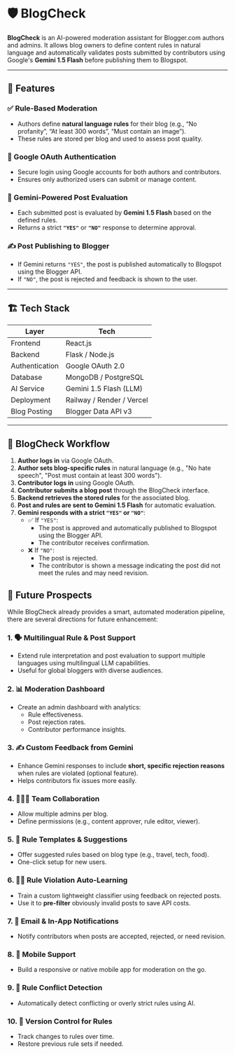 # 🛡️ BlogCheck

**BlogCheck** is an AI-powered moderation assistant for Blogger.com authors and admins. It allows blog owners to define content rules in natural language and automatically validates posts submitted by contributors using Google's **Gemini 1.5 Flash** before publishing them to Blogspot.

---

## 🚀 Features

### ✅ Rule-Based Moderation
- Authors define **natural language rules** for their blog (e.g., “No profanity”, “At least 300 words”, “Must contain an image”).
- These rules are stored per blog and used to assess post quality.

### 🔐 Google OAuth Authentication
- Secure login using Google accounts for both authors and contributors.
- Ensures only authorized users can submit or manage content.

### 🧠 Gemini-Powered Post Evaluation
- Each submitted post is evaluated by **Gemini 1.5 Flash** based on the defined rules.
- Returns a strict **`"YES"`** or **`"NO"`** response to determine approval.

### ✍️ Post Publishing to Blogger
- If Gemini returns `"YES"`, the post is published automatically to Blogspot using the Blogger API.
- If `"NO"`, the post is rejected and feedback is shown to the user.

---

## 🏗️ Tech Stack

| Layer         | Tech                        |
|--------------|-----------------------------|
| Frontend     | React.js                    |
| Backend      | Flask / Node.js             |
| Authentication | Google OAuth 2.0          |
| Database     | MongoDB / PostgreSQL        |
| AI Service   | Gemini 1.5 Flash (LLM)      |
| Deployment   | Railway / Render / Vercel   |
| Blog Posting | Blogger Data API v3         |

---

## 🧭 BlogCheck Workflow

1. **Author logs in** via Google OAuth.
2. **Author sets blog-specific rules** in natural language (e.g., "No hate speech", "Post must contain at least 300 words").
3. **Contributor logs in** using Google OAuth.
4. **Contributor submits a blog post** through the BlogCheck interface.
5. **Backend retrieves the stored rules** for the associated blog.
6. **Post and rules are sent to Gemini 1.5 Flash** for automatic evaluation.
7. **Gemini responds with a strict `"YES"` or `"NO"`**:
   - ✅ If `"YES"`:
     - The post is approved and automatically published to Blogspot using the Blogger API.
     - The contributor receives confirmation.
   - ❌ If `"NO"`:
     - The post is rejected.
     - The contributor is shown a message indicating the post did not meet the rules and may need revision.

## 🔮 Future Prospects

While BlogCheck already provides a smart, automated moderation pipeline, there are several directions for future enhancement:

### 1. 🗣️ Multilingual Rule & Post Support
- Extend rule interpretation and post evaluation to support multiple languages using multilingual LLM capabilities.
- Useful for global bloggers with diverse audiences.

### 2. 📊 Moderation Dashboard
- Create an admin dashboard with analytics:
  - Rule effectiveness.
  - Post rejection rates.
  - Contributor performance insights.

### 3. ✍️ Custom Feedback from Gemini
- Enhance Gemini responses to include **short, specific rejection reasons** when rules are violated (optional feature).
- Helps contributors fix issues more easily.

### 4. 🧑‍🤝‍🧑 Team Collaboration
- Allow multiple admins per blog.
- Define permissions (e.g., content approver, rule editor, viewer).

### 5. 🧩 Rule Templates & Suggestions
- Offer suggested rules based on blog type (e.g., travel, tech, food).
- One-click setup for new users.

### 6. 🕵️‍♂️ Rule Violation Auto-Learning
- Train a custom lightweight classifier using feedback on rejected posts.
- Use it to **pre-filter** obviously invalid posts to save API costs.

### 7. 🔔 Email & In-App Notifications
- Notify contributors when posts are accepted, rejected, or need revision.

### 8. 📱 Mobile Support
- Build a responsive or native mobile app for moderation on the go.

### 9. 🧠 Rule Conflict Detection
- Automatically detect conflicting or overly strict rules using AI.

### 10. 🔄 Version Control for Rules
- Track changes to rules over time.
- Restore previous rule sets if needed.


